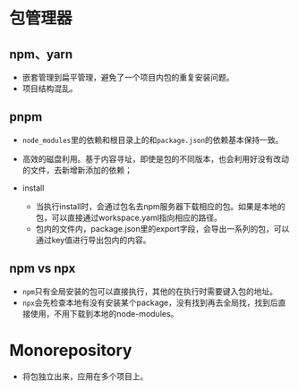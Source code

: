 # 包管理器

## npm、yarn

  - 嵌套管理到扁平管理，避免了一个项目内包的重复安装问题。
  - 项目结构混乱。

## pnpm

  - `node_modules`里的依赖和根目录上的和`package.json`的依赖基本保持一致。
  - 高效的磁盘利用。基于内容寻址，即使是包的不同版本，也会利用好没有改动的文件，去新增新添加的依赖；

- install

  - 当执行install时，会通过包名去npm服务器下载相应的包。如果是本地的包，可以直接通过workspace.yaml指向相应的路径。
  - 包内的文件内，package.json里的export字段，会导出一系列的包，可以通过key值进行导出包内的内容。

## npm vs npx

- `npm`只有全局安装的包可以直接执行，其他的在执行时需要键入包的地址。
- `npx`会先检查本地有没有安装某个package，没有找到再去全局找，找到后直接使用，不用下载到本地的node-modules。

# Monorepository
- 将包独立出来，应用在多个项目上。
